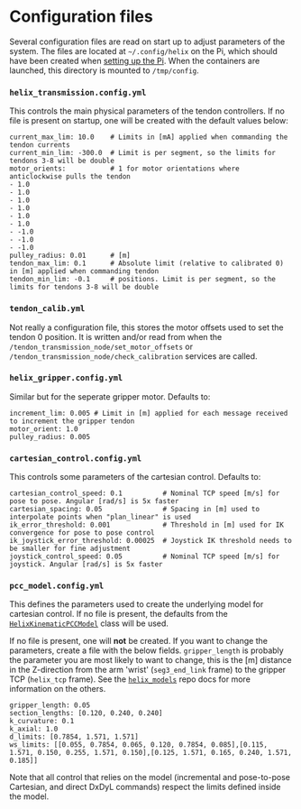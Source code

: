 # Configuration files

Several configuration files are read on start up to adjust parameters of the system. The files are located at `~/.config/helix` on the Pi, which should have been created when [setting up the Pi](https://github.com/eai-ag/main?tab=readme-ov-file#i-want-to-set-up-a-new-robotrpi). When the containers are launched, this directory is mounted to `/tmp/config`.

### `helix_transmission.config.yml`
This controls the main physical parameters of the tendon controllers. If no file is present on startup, one will be created with the default values below:
```
current_max_lim: 10.0    # Limits in [mA] applied when commanding the tendon currents
current_min_lim: -300.0  # Limit is per segment, so the limits for tendons 3-8 will be double
motor_orients:           # 1 for motor orientations where anticlockwise pulls the tendon
- 1.0
- 1.0
- 1.0
- 1.0
- 1.0
- 1.0
- -1.0
- -1.0
- -1.0
pulley_radius: 0.01      # [m]
tendon_max_lim: 0.1      # Absolute limit (relative to calibrated 0) in [m] applied when commanding tendon
tendon_min_lim: -0.1     # positions. Limit is per segment, so the limits for tendons 3-8 will be double
```

### `tendon_calib.yml`
Not really a configuration file, this stores the motor offsets used to set the tendon 0 position. It is written and/or read from when the `/tendon_transmission_node/set_motor_offsets` or `/tendon_transmission_node/check_calibration` services are called.

### `helix_gripper.config.yml`
Similar but for the seperate gripper motor. Defaults to:
```
increment_lim: 0.005 # Limit in [m] applied for each message received to increment the gripper tendon
motor_orient: 1.0
pulley_radius: 0.005
```

### `cartesian_control.config.yml`
This controls some parameters of the cartesian control. Defaults to:
```
cartesian_control_speed: 0.1          # Nominal TCP speed [m/s] for pose to pose. Angular [rad/s] is 5x faster
cartesian_spacing: 0.05               # Spacing in [m] used to interpolate points when "plan_linear" is used
ik_error_threshold: 0.001             # Threshold in [m] used for IK convergence for pose to pose control 
ik_joystick_error_threshold: 0.00025  # Joystick IK threshold needs to be smaller for fine adjustment
joystick_control_speed: 0.05          # Nominal TCP speed [m/s] for joystick. Angular [rad/s] is 5x faster
```

### `pcc_model.config.yml`
This defines the parameters used to create the underlying model for cartesian control. If no file is present, the defaults from the [`HelixKinematicPCCModel`](https://github.com/eai-ag/helix-models/blob/main/helix_models/helix_kinematic_pcc.py) class will be used.

If no file is present, one will **not** be created. If you want to change the parameters, create a file with the below fields. `gripper_length` is probably the parameter you are most likely to want to change, this is the [m] distance in the Z-direction from the arm 'wrist' (`seg3_end_link` frame) to the gripper TCP (`helix_tcp` frame). See the [`helix_models`](https://github.com/eai-ag/helix-models/tree/main) repo docs for more information on the others.
```
gripper_length: 0.05
section_lengths: [0.120, 0.240, 0.240]
k_curvature: 0.1
k_axial: 1.0
d_limits: [0.7854, 1.571, 1.571]
ws_limits: [[0.055, 0.7854, 0.065, 0.120, 0.7854, 0.085],[0.115, 1.571, 0.150, 0.255, 1.571, 0.150],[0.125, 1.571, 0.165, 0.240, 1.571, 0.185]]
```
Note that all control that relies on the model (incremental and pose-to-pose Cartesian, and direct DxDyL commands) respect the limits defined inside the model.